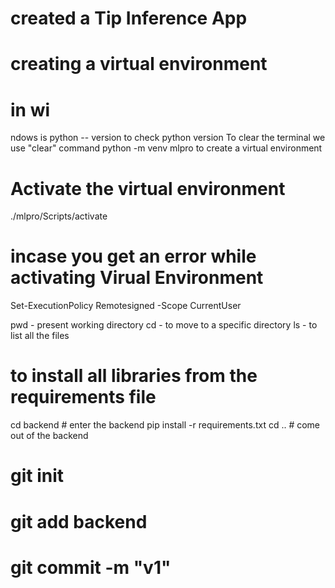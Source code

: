 # created a Tip Inference App

# creating a virtual environment 
# in wi
ndows is
python -- version to check python version
To clear the terminal we use "clear" command
python -m venv mlpro to create a virtual environment

# Activate the virtual environment
<!-- ./ven_name/Scripts/activate -->
./mlpro/Scripts/activate
# incase you get an error while activating Virual Environment
Set-ExecutionPolicy Remotesigned -Scope CurrentUser



pwd - present working directory
cd - to move to a specific directory
ls - to list all the files

# to install all libraries from the requirements file
cd backend # enter the backend
pip install -r requirements.txt
cd .. # come out of the backend

# git init
# git add backend 
# git commit -m "v1"

